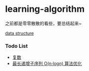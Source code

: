 # learning-algorithm
之前都是零零散散的看些，要总结起来~

[data structure](https://github.com/wangcongyi/test/blob/master/theory/data-structures.md)


### Todo List
- [复数](https://github.com/wangcongyi/learning-algorithm/blob/master/math/complexNumber.md)  
- [最长递增子序列 O(n⋅logn) 算法优化](https://github.com/wangcongyi/learning-algorithm/blob/master/sets/longestIncreasingSubsequence.md)
